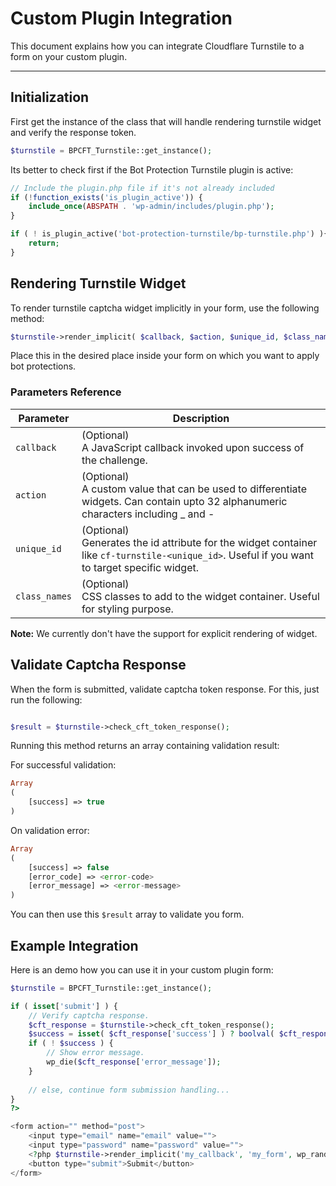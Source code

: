 # Custom Plugin Integration
This document explains how you can integrate Cloudflare Turnstile to a form on your custom plugin.
___

## Initialization

First get the instance of the class that will handle rendering turnstile widget and verify the response token.

```php
$turnstile = BPCFT_Turnstile::get_instance();
```

Its better to check first if the Bot Protection Turnstile plugin is active:
```php
// Include the plugin.php file if it's not already included
if (!function_exists('is_plugin_active')) {
    include_once(ABSPATH . 'wp-admin/includes/plugin.php');
}

if ( ! is_plugin_active('bot-protection-turnstile/bp-turnstile.php') ){
    return;
}
```


## Rendering Turnstile Widget
To render turnstile captcha widget implicitly in your form, use the following method:

```php
$turnstile->render_implicit( $callback, $action, $unique_id, $class_names );
```

Place this in the desired place inside your form on which you want to apply bot protections.

### Parameters Reference
| Parameter   | Description                                                                                                                                        |
|-------------|----------------------------------------------------------------------------------------------------------------------------------------------------|
| `callback`     | (Optional)<br/> A JavaScript callback invoked upon success of the challenge.                                                                       |
| `action`      | (Optional)<br/> A custom value that can be used to differentiate widgets. Can contain upto 32 alphanumeric characters including _ and -            |
| `unique_id`  | (Optional)<br/> Generates the id attribute for the widget container like `cf-turnstile-<unique_id>`. Useful if you want to target specific widget. |
| `class_names`  | (Optional)<br/> CSS classes to add to the widget container. Useful for styling purpose.                                                            |

<b>Note:</b> We currently don't have the support for explicit rendering of widget.

## Validate Captcha Response

When the form is submitted, validate captcha token response. For this, just run the following:

```php

$result = $turnstile->check_cft_token_response();
```

Running this method returns an array containing validation result:

For successful validation:
```php
Array
(
    [success] => true
)
```

On validation error:
```php
Array
(
    [success] => false
    [error_code] => <error-code>
    [error_message] => <error-message>
)
```

You can then use this `$result` array to validate you form. 

## Example Integration

Here is an demo how you can use it in your custom plugin form:

```php
$turnstile = BPCFT_Turnstile::get_instance();

if ( isset['submit'] ) {
    // Verify captcha response.
    $cft_response = $turnstile->check_cft_token_response();
    $success = isset( $cft_response['success'] ) ? boolval( $cft_response['success'] ) : false;
    if ( ! $success ) {
        // Show error message.
        wp_die($cft_response['error_message']);
    }
    
    // else, continue form submission handling...
}
?>

<form action="" method="post">
    <input type="email" name="email" value="">
    <input type="password" name="password" value="">
    <?php $turnstile->render_implicit('my_callback', 'my_form', wp_rand(), 'my_css_class'); ?>
    <button type="submit">Submit</button>
</form>
```